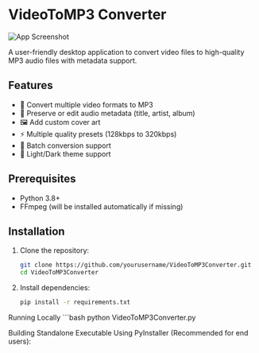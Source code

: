 # VideoToMP3 Converter

![App Screenshot](assets/screenshot.png) <!-- Add a screenshot if available -->

A user-friendly desktop application to convert video files to high-quality MP3 audio files with metadata support.

## Features

- 🎥 Convert multiple video formats to MP3
- 🎵 Preserve or edit audio metadata (title, artist, album)
- 🖼️ Add custom cover art
- ⚡ Multiple quality presets (128kbps to 320kbps)
- 📁 Batch conversion support
- 🎨 Light/Dark theme support

## Prerequisites

- Python 3.8+
- FFmpeg (will be installed automatically if missing)

## Installation

1. Clone the repository:
   ```bash
   git clone https://github.com/yourusername/VideoToMP3Converter.git
   cd VideoToMP3Converter
   
2. Install dependencies:
   ```bash
   pip install -r requirements.txt
   
Running Locally
    ```bash
    python VideoToMP3Converter.py

Building Standalone Executable
Using PyInstaller (Recommended for end users):


